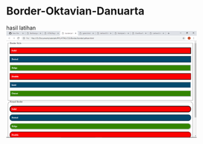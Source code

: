 # Border-Oktavian-Danuarta
hasil latihan
![alt text](https://github.com/Danuoke/Border-Oktavian-Danuarta/blob/master/Screenshot%20(18).png)
